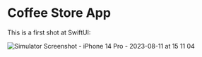 #  Coffee Store App

This is a first shot at SwiftUI:

![Simulator Screenshot - iPhone 14 Pro - 2023-08-11 at 15 11 04](https://github.com/Yarden-Tal/SwiftUI-Coffee-App/assets/83368934/1406687f-d792-4b51-b595-fcd59cc37101)
